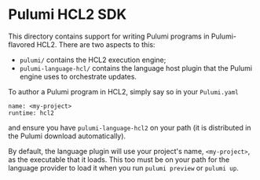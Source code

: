 # Pulumi HCL2 SDK

This directory contains support for writing Pulumi programs in Pulumi-flavored HCL2. There are two aspects to this:

* `pulumi/` contains the HCL2 execution engine;
* `pulumi-language-hcl/` contains the language host plugin that the Pulumi engine uses to orchestrate updates.

To author a Pulumi program in HCL2, simply say so in your `Pulumi.yaml`

    name: <my-project>
    runtime: hcl2

and ensure you have `pulumi-language-hcl2` on your path (it is distributed in the Pulumi download automatically).

By default, the language plugin will use your project's name, `<my-project>`, as the executable that it loads. This too
must be on your path for the language provider to load it when you run `pulumi preview` or `pulumi up`.
